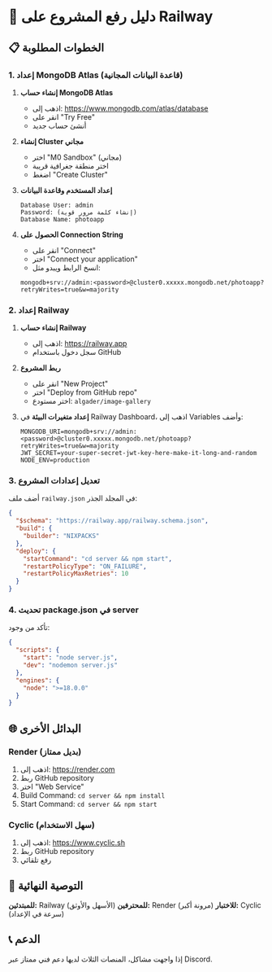 # 🚀 دليل رفع المشروع على Railway

## 📋 الخطوات المطلوبة

### 1. إعداد MongoDB Atlas (قاعدة البيانات المجانية)

1. **إنشاء حساب MongoDB Atlas**
   - اذهب إلى: https://www.mongodb.com/atlas/database
   - انقر على "Try Free"
   - أنشئ حساب جديد

2. **إنشاء Cluster مجاني**
   - اختر "M0 Sandbox" (مجاني)
   - اختر منطقة جغرافية قريبة
   - اضغط "Create Cluster"

3. **إعداد المستخدم وقاعدة البيانات**
   ```
   Database User: admin
   Password: (إنشاء كلمة مرور قوية)
   Database Name: photoapp
   ```

4. **الحصول على Connection String**
   - انقر على "Connect"
   - اختر "Connect your application"
   - انسخ الرابط ويبدو مثل:
   ```
   mongodb+srv://admin:<password>@cluster0.xxxxx.mongodb.net/photoapp?retryWrites=true&w=majority
   ```

### 2. إعداد Railway

1. **إنشاء حساب Railway**
   - اذهب إلى: https://railway.app
   - سجل دخول باستخدام GitHub

2. **ربط المشروع**
   - انقر على "New Project"
   - اختر "Deploy from GitHub repo"
   - اختر مستودع: `algader/image-gallery`

3. **إعداد متغيرات البيئة**
   في Railway Dashboard، اذهب إلى Variables وأضف:
   ```
   MONGODB_URI=mongodb+srv://admin:<password>@cluster0.xxxxx.mongodb.net/photoapp?retryWrites=true&w=majority
   JWT_SECRET=your-super-secret-jwt-key-here-make-it-long-and-random
   NODE_ENV=production
   ```

### 3. تعديل إعدادات المشروع

أضف ملف `railway.json` في المجلد الجذر:
```json
{
  "$schema": "https://railway.app/railway.schema.json",
  "build": {
    "builder": "NIXPACKS"
  },
  "deploy": {
    "startCommand": "cd server && npm start",
    "restartPolicyType": "ON_FAILURE",
    "restartPolicyMaxRetries": 10
  }
}
```

### 4. تحديث package.json في server

تأكد من وجود:
```json
{
  "scripts": {
    "start": "node server.js",
    "dev": "nodemon server.js"
  },
  "engines": {
    "node": ">=18.0.0"
  }
}
```

## 🌐 البدائل الأخرى

### **Render** (بديل ممتاز)
1. اذهب إلى: https://render.com
2. ربط GitHub repository
3. اختر "Web Service"
4. Build Command: `cd server && npm install`
5. Start Command: `cd server && npm start`

### **Cyclic** (سهل الاستخدام)
1. اذهب إلى: https://www.cyclic.sh
2. ربط GitHub repository
3. رفع تلقائي

## 🎯 التوصية النهائية

**للمبتدئين:** Railway (الأسهل والأوثق)
**للمحترفين:** Render (مرونة أكبر)
**للاختبار:** Cyclic (سرعة في الإعداد)

## 📞 الدعم
إذا واجهت مشاكل، المنصات الثلاث لديها دعم فني ممتاز عبر Discord.
